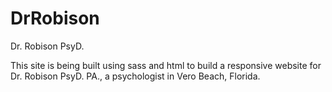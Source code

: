 # DrRobison
Dr. Robison PsyD.

This site is being built using sass and html to build a responsive website for Dr. Robison PsyD. PA., a psychologist in Vero Beach, Florida.
